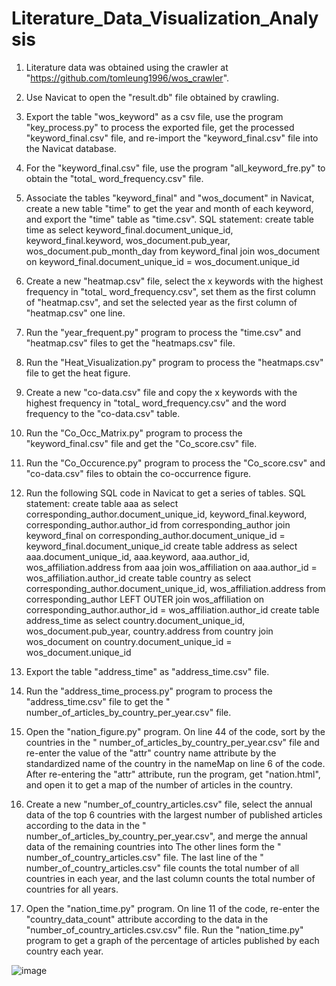 # Literature_Data_Visualization_Analysis
1.	Literature data was obtained using the crawler at "https://github.com/tomleung1996/wos_crawler".
2.	Use Navicat to open the "result.db" file obtained by crawling.
3.	Export the table "wos_keyword" as a csv file, use the program "key_process.py" to process the exported file, get the processed "keyword_final.csv" file, and re-import the "keyword_final.csv" file into the Navicat database.
4.	For the "keyword_final.csv" file, use the program "all_keyword_fre.py" to obtain the "total_ word_frequency.csv" file.
5.	Associate the tables "keyword_final" and "wos_document" in Navicat, create a new table "time" to get the year and month of each keyword, and export the "time" table as "time.csv".
SQL statement: create table time as select keyword_final.document_unique_id, keyword_final.keyword, wos_document.pub_year, wos_document.pub_month_day from keyword_final join wos_document on keyword_final.document_unique_id = wos_document.unique_id
6.	Create a new "heatmap.csv" file, select the x keywords with the highest frequency in "total_ word_frequency.csv", set them as the first column of "heatmap.csv", and set the selected year as the first column of "heatmap.csv" one line.
 
7.	Run the "year_frequent.py" program to process the "time.csv" and "heatmap.csv" files to get the "heatmaps.csv" file.
8.	Run the "Heat_Visualization.py" program to process the "heatmaps.csv" file to get the heat figure.
 
9.	Create a new "co-data.csv" file and copy the x keywords with the highest frequency in "total_ word_frequency.csv" and the word frequency to the "co-data.csv" table.
 
10.	Run the "Co_Occ_Matrix.py" program to process the "keyword_final.csv" file and get the "Co_score.csv" file.
11.	Run the "Co_Occurence.py" program to process the "Co_score.csv" and "co-data.csv" files to obtain the co-occurrence figure.
 
12.	Run the following SQL code in Navicat to get a series of tables.
SQL statement: create table aaa as select corresponding_author.document_unique_id, keyword_final.keyword, corresponding_author.author_id from corresponding_author join keyword_final on corresponding_author.document_unique_id = keyword_final.document_unique_id
create table address as select aaa.document_unique_id, aaa.keyword, aaa.author_id, wos_affiliation.address from aaa join wos_affiliation on aaa.author_id = wos_affiliation.author_id
create table country as select corresponding_author.document_unique_id, wos_affiliation.address from corresponding_author LEFT OUTER join wos_affiliation on corresponding_author.author_id = wos_affiliation.author_id
create table address_time as select country.document_unique_id, wos_document.pub_year, country.address from country join wos_document on country.document_unique_id = wos_document.unique_id
13.	Export the table "address_time" as "address_time.csv" file.
14.	Run the "address_time_process.py" program to process the "address_time.csv" file to get the " number_of_articles_by_country_per_year.csv" file.
15.	Open the "nation_figure.py" program. On line 44 of the code, sort by the countries in the " number_of_articles_by_country_per_year.csv" file and re-enter the value of the "attr" country name attribute by the standardized name of the country in the nameMap on line 6 of the code. After re-entering the "attr" attribute, run the program, get "nation.html", and open it to get a map of the number of articles in the country.
 
16.	Create a new "number_of_country_articles.csv" file, select the annual data of the top 6 countries with the largest number of published articles according to the data in the " number_of_articles_by_country_per_year.csv", and merge the annual data of the remaining countries into The other lines form the " number_of_country_articles.csv" file. The last line of the " number_of_country_articles.csv" file counts the total number of all countries in each year, and the last column counts the total number of countries for all years.
 
17.	Open the "nation_time.py" program. On line 11 of the code, re-enter the "country_data_count" attribute according to the data in the "number_of_country_articles.csv.csv" file. Run the "nation_time.py" program to get a graph of the percentage of articles published by each country each year.
 
![image](https://user-images.githubusercontent.com/103013914/162559616-fe10e032-e0db-4220-a226-7a937fceb804.png)
